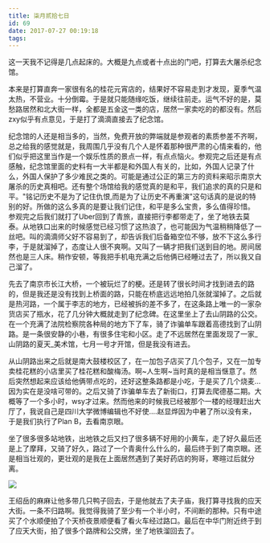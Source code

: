 ```yaml
---
title: 柒月贰拾七日
id: 69
date: 2017-07-27 00:19:18
tags:
---
```


这一天我不记得是几点起床的。大概是九点或者十点出的门吧，打算去大屠杀纪念馆。

本来是打算直奔一家很有名的桂花元宵店的，结果好不容易走到才发现，夏季气温太热，不营业。十分倒霉。于是就只能随缘吃饭，继续往前走。运气不好的是，莫愁路居然和北大街一样，全都是五金这一类的店，居然一家卖吃的的都没有。然后zxy似乎有点意见，于是打了滴滴直接去了纪念馆。

纪念馆的人还是相当多的，当然，免费开放的弊端就是参观者的素质参差不齐啊，总之给我的感觉就是，我周围几乎没有几个人是怀着那种很严肃的心情来看的，他们似乎把这里当作是一个娱乐性质的景点一样，有点点恼火。参观完之后还是有点感触，纪念馆里面的史料有一大半都是和外国人有关的，比如，外国人记录了什么，外国人保护了多少难民之类的。可能是通过公正的第三方的资料来昭示南京大屠杀的历史真相吧。还有整个场馆给我的感觉真的是和平，我们追求的真的只是和平。<span class="ask-title ">"铭记历史不是为了记住仇恨,而是为了让历史不再重演"这句话真的是说的特别的好。所做的这么多真的是要让我们记住，和平是多么宝贵，多么值得珍惜。
参观完之后我们就打了Uber回到了青旅，直接把行李都带走了，坐了地铁去莫泰。从地铁口出来的时候感觉已经习惯了这热浪了，也可能因为气温稍稍降低了一丝吧。叫的滴滴师父好不容易到了，却告诉我们后备箱空位不够，放不下这么多行李，于是就溜掉了，态度让人很不爽啊。又叫了一辆才把我们送到目的地。房间居然也是三人床。稍作安顿，等我把手机电充满之后他俩已经睡过去了，所以我又自己溜了。</span>

先去了南京市长江大桥，一个被玩烂了的梗。还是转了很长时间才找到进去的路的，但是我还是没有找到上桥面的路，只能在桥底远远地拍几张就溜掉了。之后就是热河路，一个属于李志的地方，已经被拆的差不多了，在这条路上唯一的一家杂货店买了瓶水，花了几分钟大概就走到了纪念碑。在这里坐上了去山阴路的公交。在一个充满了法院检察院各种局的地方下了车，骑了诈骗单车跟着高德找到了山阴路。是一条很安静的小巷，有很多住宅和小区。走了不远居然在里面发现了一家_山阴路的夏天_美术馆，七月一号才开馆，但是我没有进去。

从山阴路出来之后就是南大鼓楼校区了，在一加包子店买了几个包子，又在一加专卖桂花糕的小店里买了桂花糕和酸梅汤。啊~人生啊~当时真的是相当惬意了。然后突然想起来应该给他俩带点吃的，还好这整条路都是小吃，于是买了几个烧麦...因为实在是没啥可带的。之后又骑了诈骗单车去了新街口，打算去爬德基二期。大概等了一个多小时，wsy才过来。然而他来的时候我已经被那个一楼的经理赶出大厅了，我说自己是四川大学微博编辑也不好使....赵显烨因为中暑了所以没有来，于是我们执行了Plan B，去看南京眼。

坐了很多很多站地铁，出地铁之后又扫了很多辆不好用的小黄车，走了好久最后还是上了摩拜，又骑了好久，路过了一个青奥什么什么的，最后终于到了南京眼。还是相当壮观的，更壮观的是我在上面居然遇到了美好药店的狗哥，寒暄过后就分离。

![](http://eremite-1252628011.cossh.myqcloud.com/wp-content/uploads/2017/08/20170727_211028.jpg)

王绍岳的麻麻让他多带几只鸭子回去，于是他就去了夫子庙，我打算寻找我的应天大街。一条不归路啊。我觉得我骑了至少有一个半小时，不间断的那种。只有中途买了个水顺便拍了个天桥夜景顺便看了看火车经过路口。最后在中华门附近终于到了应天大街，拍了很多个路牌和公交牌，坐了地铁溜回去了。